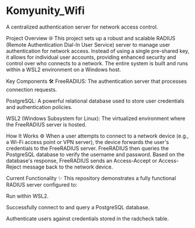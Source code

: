 # Komyunity_Wifi
A centralized authentication server for network access control.

Project Overview 🌐
This project sets up a robust and scalable RADIUS (Remote Authentication Dial-In User Service) server to manage user authentication for network access. Instead of using a single pre-shared key, it allows for individual user accounts, providing enhanced security and control over who connects to a network. The entire system is built and runs within a WSL2 environment on a Windows host.

Key Components 🛠️
FreeRADIUS: The authentication server that processes connection requests.

PostgreSQL: A powerful relational database used to store user credentials and authentication policies.

WSL2 (Windows Subsystem for Linux): The virtualized environment where the FreeRADIUS server is hosted.

How It Works ⚙️
When a user attempts to connect to a network device (e.g., a Wi-Fi access point or VPN server), the device forwards the user's credentials to the FreeRADIUS server. FreeRADIUS then queries the PostgreSQL database to verify the username and password. Based on the database's response, FreeRADIUS sends an Access-Accept or Access-Reject message back to the network device.

Current Functionality ✨
This repository demonstrates a fully functional RADIUS server configured to:

Run within WSL2.

Successfully connect to and query a PostgreSQL database.

Authenticate users against credentials stored in the radcheck table.
